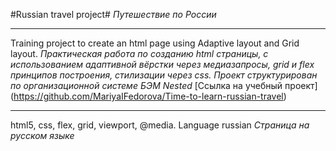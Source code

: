 #Russian travel project#
*Путешествие по России*  
______________
Training project to create an html page using Adaptive layout and Grid layout.
*Практическая работа по созданию html страницы, с использованием адаптивной вёрстки через медиазапросы, grid и flex принципов построения, cтилизации через css. Проект структурирован по организационной системе БЭМ Nested*
[Ссылка на учебный проект] (https://github.com/MariyaIFedorova/Time-to-learn-russian-travel)  
________________
html5, css, flex, grid, viewport, @media. Language russian
*Страница на русском языке*
